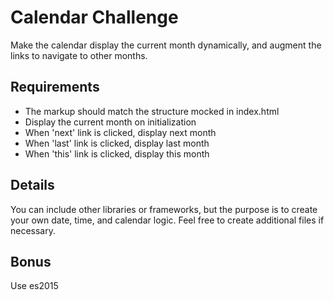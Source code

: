 # Calendar Challenge

Make the calendar display the current month dynamically, and augment the links to navigate to other months.

## Requirements

- The markup should match the structure mocked in index.html
- Display the current month on initialization
- When 'next' link is clicked, display next month
- When 'last' link is clicked, display last month
- When 'this' link is clicked, display this month

## Details

You can include other libraries or frameworks, but the purpose is to create your own date, time, and calendar logic. Feel free to create additional files if necessary.

## Bonus

Use es2015
